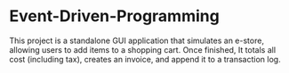 # Event-Driven-Programming

This project is a standalone GUI application that simulates an e-store, allowing users to add items to a shopping cart. Once finished, It totals all cost (including tax), creates an invoice, and append it to a transaction log. 
